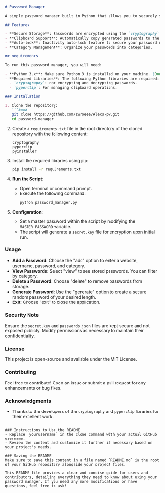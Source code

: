 ```markdown
# Password Manager

A simple password manager built in Python that allows you to securely store and manage your passwords. The passwords are encrypted for security, and the application provides functionalities to generate, view, add, and delete passwords.

## Features

- **Secure Storage**: Passwords are encrypted using the `cryptography` library.
- **Clipboard Support**: Automatically copy generated passwords to the clipboard.
- **Auto-lock**: Inactivity auto-lock feature to secure your password manager.
- **Category Management**: Organize your passwords into categories.

## Requirements

To run this password manager, you will need:

- **Python 3.x**: Make sure Python 3 is installed on your machine. [Download Python](https://www.python.org/downloads/).
- **Required Libraries**: The following Python libraries are required:
  - `cryptography`: For encrypting and decrypting passwords.
  - `pyperclip`: For managing clipboard operations.

### Installation

1. Clone the repository:
   ```bash
   git clone https://github.com/zwroeee/Alexs-pw.git
   cd password-manager
   ```

2. Create a `requirements.txt` file in the root directory of the cloned repository with the following content:
   ```
   cryptography
   pyperclip
   pyinstaller
   ```

3. Install the required libraries using pip:
   ```bash
   pip install -r requirements.txt
   ```

4. **Run the Script**:
   - Open terminal or command prompt.
   - Execute the following command:
     ```bash
     python password_manager.py
     ```

5. **Configuration**:
   - Set a master password within the script by modifying the `MASTER_PASSWORD` variable.
   - The script will generate a `secret.key` file for encryption upon initial run.

### Usage

- **Add a Password**: Choose the "add" option to enter a website, username, password, and category.
- **View Passwords**: Select "view" to see stored passwords. You can filter by category.
- **Delete a Password**: Choose "delete" to remove passwords from storage.
- **Generate Password**: Use the "generate" option to create a secure random password of your desired length.
- **Exit**: Choose "exit" to close the application.

### Security Note

Ensure the `secret.key` and `passwords.json` files are kept secure and not exposed publicly. Modify permissions as necessary to maintain their confidentiality.

### License

This project is open-source and available under the MIT License.

### Contributing

Feel free to contribute! Open an issue or submit a pull request for any enhancements or bug fixes.

### Acknowledgments

- Thanks to the developers of the `cryptography` and `pyperclip` libraries for their excellent work.
```

### Instructions to Use the README
- Replace `yourusername` in the clone command with your actual GitHub username.
- Review the content and customize it further if necessary based on your project's needs.

### Saving the README
Make sure to save this content in a file named `README.md` in the root of your GitHub repository alongside your project files.

This README file provides a clear and concise guide for users and contributors, detailing everything they need to know about using your password manager. If you need any more modifications or have questions, feel free to ask!

